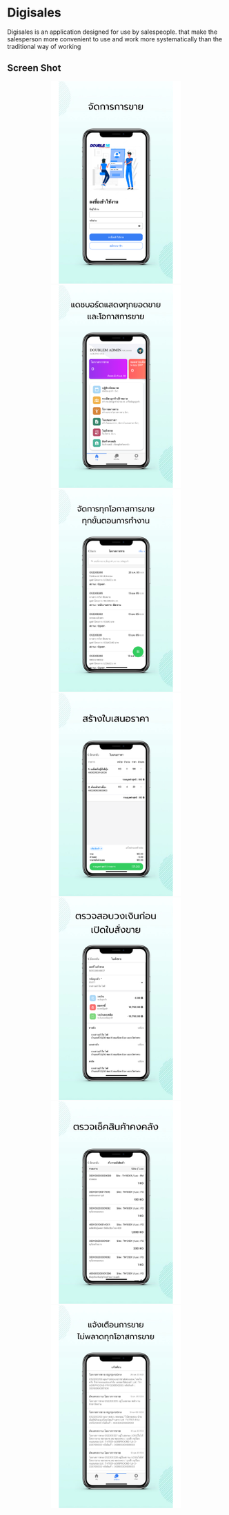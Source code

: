 # Digisales

Digisales is an application designed for use by salespeople. that make the salesperson more convenient to use and work more systematically than the traditional way of working

<!-- [Available for download in Google Playstore.](https://play.google.com/store/apps/details?id=com.doublem.gotaxi) -->

## Screen Shot 

<p float="left" align="center">
<kbd>
    <img src="https://github.com/noteyn51/digisales/blob/main/screenshot/1.png" alt="drawing" width="300"/>
    <img src="https://github.com/noteyn51/digisales/blob/main/screenshot/2.png" alt="drawing" width="300"/>
    <img src="https://github.com/noteyn51/digisales/blob/main/screenshot/3.png" alt="drawing" width="300"/>
    <img src="https://github.com/noteyn51/digisales/blob/main/screenshot/4.png" alt="drawing" width="300"/>
    <img src="https://github.com/noteyn51/digisales/blob/main/screenshot/5.png" alt="drawing" width="300"/>
    <img src="https://github.com/noteyn51/digisales/blob/main/screenshot/6.png" alt="drawing" width="300"/>
    <img src="https://github.com/noteyn51/digisales/blob/main/screenshot/7.png" alt="drawing" width="300"/>
</kbd>
</p>